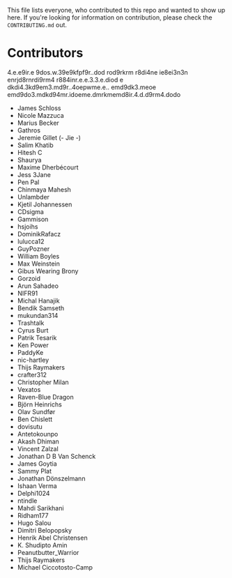 This file lists everyone, who contributed to this repo and wanted to show up here. If you're looking for information on contribution, please check the `CONTRIBUTING.md` out.

# Contributors
4.e.e9ir.e 9dos.w.39e9kfpf9r..dod
rod9rkrm r8di4ne ie8ei3n3n enrjd8rnrdi9rm4 r884inr.e.e.3.3.e.diod
e
dkdi4.3kd9em3.md9r..4oepwme.e..
emd9dk3.meoe emd9do3.mdkd94mr.idoeme.dmrkmemd8ir.4.d.d9rm4.dodo

- James Schloss
- Nicole Mazzuca
- Marius Becker
- Gathros
- Jeremie Gillet (- Jie -)
- Salim Khatib
- Hitesh C
- Shaurya
- Maxime Dherbécourt
- Jess 3Jane
- Pen Pal
- Chinmaya Mahesh
- Unlambder
- Kjetil Johannessen
- CDsigma
- Gammison
- hsjoihs
- DominikRafacz
- lulucca12
- GuyPozner
- William Boyles
- Max Weinstein
- Gibus Wearing Brony
- Gorzoid
- Arun Sahadeo
- NIFR91
- Michal Hanajik
- Bendik Samseth
- mukundan314
- Trashtalk
- Cyrus Burt
- Patrik Tesarik
- Ken Power
- PaddyKe
- nic-hartley
- Thijs Raymakers
- crafter312
- Christopher Milan
- Vexatos
- Raven-Blue Dragon
- Björn Heinrichs
- Olav Sundfør
- Ben Chislett
- dovisutu
- Antetokounpo
- Akash Dhiman
- Vincent Zalzal
- Jonathan D B Van Schenck
- James Goytia
- Sammy Plat
- Jonathan Dönszelmann
- Ishaan Verma
- Delphi1024
- ntindle
- Mahdi Sarikhani
- Ridham177
- Hugo Salou
- Dimitri Belopopsky
- Henrik Abel Christensen
- K. Shudipto Amin
- Peanutbutter_Warrior
- Thijs Raymakers 
- Michael Ciccotosto-Camp
